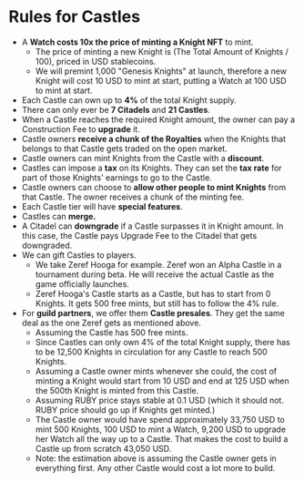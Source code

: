 # Rules for Castles

* A **Watch costs 10x the price of minting a Knight NFT** to mint.
  * The price of minting a new Knight is (The Total Amount of Knights / 100), priced in USD stablecoins.
  * We will premint 1,000 "Genesis Knights" at launch, therefore a new Knight will cost 10 USD to mint at start, putting a Watch at 100 USD to mint at start.
* Each Castle can own up to **4%** of the total Knight supply.
* There can only ever be **7 Citadels** and **21 Castles**.
* When a Castle reaches the required Knight amount, the owner can pay a Construction Fee to **upgrade** it.
* Castle owners **receive a chunk of the Royalties** when the Knights that belongs to that Castle gets traded on the open market.
* Castle owners can mint Knights from the Castle with a **discount**.
* Castles can impose a **tax** on its Knights. They can set the **tax rate** for part of those Knights' earnings to go to the Castle.
* Castle owners can choose to **allow other people to mint Knights** from that Castle. The owner receives a chunk of the minting fee.
* Each Castle tier will have **special features**.
* Castles can **merge.**
* A Citadel can **downgrade** if a Castle surpasses it in Knight amount. In this case, the Castle pays Upgrade Fee to the Citadel that gets downgraded.
* We can gift Castles to players.
  * We take Zeref Hooga for example. Zeref won an Alpha Castle in a tournament during beta. He will receive the actual Castle as the game officially launches.
  * Zeref Hooga's Castle starts as a Castle, but has to start from 0 Knights. It gets 500 free mints, but still has to follow the 4% rule.
* For **guild partners**, we offer them **Castle presales**. They get the same deal as the one Zeref gets as mentioned above.
  * Assuming the Castle has 500 free mints.
  * Since Castles can only own 4% of the total Knight supply, there has to be 12,500 Knights in circulation for any Castle to reach 500 Knights.
  * Assuming a Castle owner mints whenever she could, the cost of minting a Knight would start from 10 USD and end at 125 USD when the 500th Knight is minted from this Castle.
  * Assuming RUBY price stays stable at 0.1 USD (which it should not. RUBY price should go up if Knights get minted.)
  * The Castle owner would have spend approximately 33,750 USD to mint 500 Knights, 100 USD to mint a Watch, 9,200 USD to upgrade her Watch all the way up to a Castle. That makes the cost to build a Castle up from scratch 43,050 USD.
  * Note: the estimation above is assuming the Castle owner gets in everything first. Any other Castle would cost a lot more to build.
